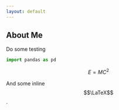 ```yaml
---
layout: default
---
```


## About Me

Do some testing

```python
import pandas as pd
```

$$
E = MC^2
$$

And some inline $$\LaTeX$$.